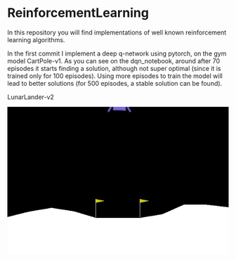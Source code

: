 # ReinforcementLearning
In this repository you will find implementations of well known reinforcement learning algorithms.

In the first commit I implement a deep q-network using pytorch, on the gym model CartPole-v1.
As you can see on the dqn_notebook, around after 70 episodes it starts finding a solution, although not super optimal (since it is trained only for 100 episodes).
Using more episodes to train the model will lead to better solutions (for 500 episodes, a stable solution can be found).

LunarLander-v2

![Alt Text](Lunar.gif)
